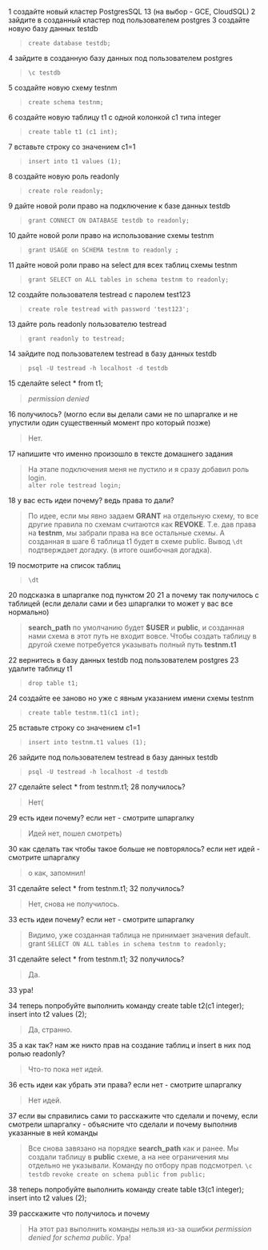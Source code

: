 
1 создайте новый кластер PostgresSQL 13 (на выбор - GCE, CloudSQL)
2 зайдите в созданный кластер под пользователем postgres
3 создайте новую базу данных testdb

> `create database testdb;`

4 зайдите в созданную базу данных под пользователем postgres

> `\c testdb`

5 создайте новую схему testnm

> `create schema testnm;`

6 создайте новую таблицу t1 с одной колонкой c1 типа integer

> `create table t1 (c1 int);`

7 вставьте строку со значением c1=1

> `insert into t1 values (1);`

8 создайте новую роль readonly

> `create role readonly;`

9 дайте новой роли право на подключение к базе данных testdb

> `grant CONNECT ON DATABASE testdb to readonly;`

10 дайте новой роли право на использование схемы testnm

> `grant USAGE on SCHEMA testnm to readonly ;`

11 дайте новой роли право на select для всех таблиц схемы testnm

> `grant SELECT on ALL tables in schema testnm to readonly;`

12 создайте пользователя testread с паролем test123

> `create role testread with password 'test123';`

13 дайте роль readonly пользователю testread

> `grant readonly to testread;`

14 зайдите под пользователем testread в базу данных testdb

> `psql -U testread -h localhost -d testdb`

15 сделайте select * from t1;

> *permission denied*

16 получилось? (могло если вы делали сами не по шпаргалке и не упустили один существенный момент про который позже)

> Нет.

17 напишите что именно произошло в тексте домашнего задания

> На этапе подключения меня не пустило и я сразу добавил роль login.  
> `alter role testread login;`

18 у вас есть идеи почему? ведь права то дали?

> По идее, если мы явно задаем **GRANT** на отдельную схему, то все другие
> правила по схемам считаются как **REVOKE**. Т.е. дав права на **testnm**, мы
> забрали права на все остальные схемы. А созданная в шаге 6 таблица t1
> будет в схеме public. Вывод `\dt` подтверждает догадку. (в итоге
> ошибочная догадка).

19 посмотрите на список таблиц

> `\dt`

20 подсказка в шпаргалке под пунктом 20
21 а почему так получилось с таблицей (если делали сами и без шпаргалки то может у вас все нормально)

> **search_path** по умолчанию будет **$USER** и **public**, и созданная нами схема
> в этот путь не входит вовсе. Чтобы создать таблицу в другой схеме
> потребуется указывать полный путь **testnm.t1**

 
22 вернитесь в базу данных testdb под пользователем postgres
23 удалите таблицу t1

> `drop table t1;`

24 создайте ее заново но уже с явным указанием имени схемы testnm

> `create table testnm.t1(c1 int);`

25 вставьте строку со значением c1=1

> `insert into testnm.t1 values (1);`

26 зайдите под пользователем testread в базу данных testdb

> `psql -U testread -h localhost -d testdb`

27 сделайте select * from testnm.t1;
28 получилось?

> Нет(

29 есть идеи почему? если нет - смотрите шпаргалку

> Идей нет, пошел смотреть)

30 как сделать так чтобы такое больше не повторялось? если нет идей - смотрите шпаргалку

> о как, запомнил!

31 сделайте select * from testnm.t1;
32 получилось?

> Нет, снова не получилось.

33 есть идеи почему? если нет - смотрите шпаргалку

> Видимо, уже созданная таблица не принимает значения default. grant
> `SELECT ON ALL tables in schema testnm to readonly;`

31 сделайте select * from testnm.t1;
32 получилось?

> Да.

33 ура!

34 теперь попробуйте выполнить команду create table t2(c1 integer); insert into t2 values (2);

> Да, странно.

35 а как так? нам же никто прав на создание таблиц и insert в них под ролью readonly?

> Что-то пока нет идей.

36 есть идеи как убрать эти права? если нет - смотрите шпаргалку

> Нет идей.

37 если вы справились сами то расскажите что сделали и почему, если смотрели шпаргалку - объясните что сделали и почему выполнив указанные в ней команды

> Все снова завязано на порядке **search_path** как и ранее. Мы создали
> таблицу в **public** схеме, а на нее ограничения мы отдельно не указывали.
> Команду по отбору прав подсмотрел.
> `\c testdb`
> `revoke create on schema public from public;`

38 теперь попробуйте выполнить команду create table t3(c1 integer); insert into t2 values (2);

39 расскажите что получилось и почему 

> На этот раз выполнить команды нельзя из-за ошибки *permission denied for schema public*.
> Ура!

